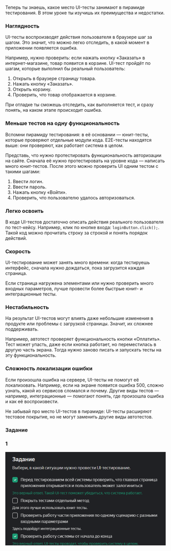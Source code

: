 Теперь ты знаешь, какое место UI-тесты занимают в пирамиде тестирования. В этом уроке ты изучишь их преимущества и недостатки.


### Наглядность

UI-тесты воспроизводят действия пользователя в браузере шаг за шагом. Это значит, что можно легко отследить, в какой момент в приложении появляется ошибка.

Например, нужно проверить: если нажать кнопку «Заказать» в интернет-магазине, товар появится в корзине. UI-тест пройдёт по шагам, которые выполнил бы реальный пользователь:

1. Открыть в браузере страницу товара.
2. Нажать кнопку «Заказать».
3. Открыть корзину.
4. Проверить, что товар отображается в корзине.

При отладке ты сможешь отследить, как выполняется тест, и сразу понять, на каком этапе происходит ошибка.


### Меньше тестов на одну функциональность

Вспомни пирамиду тестирования: в её основании — юнит-тесты, которые проверяют отдельные модули кода. Е2Е-тесты находятся выше: они проверяют, как работает система в целом.

Представь, что нужно протестировать функциональность авторизации на сайте. Сначала её нужно протестировать на уровне кода — написать много юнит-тестов. После этого можно проверить UI одним тестом с такими шагами:

1. Ввести логин.
2. Ввести пароль.
3. Нажать кнопку «Войти».
4. Проверить, что пользователю удалось авторизоваться.

### Легко освоить

В коде UI-тестов достаточно описать действия реального пользователя по тест-кейсу. Например, клик по кнопке входа: `loginButton.click();`. Такой код можно прочитать строку за строкой и понять порядок действий.


### Скорость

UI-тестирование может занять много времени: когда тестируешь интерфейс, сначала нужно дождаться, пока загрузится каждая страница.

Если страница нагружена элементами или нужно проверить много входных параметров, лучше провести более быстрые юнит- и интеграционные тесты.

### Нестабильность

На результат UI-тестов могут влиять даже небольшие изменения в продукте или проблемы с загрузкой страницы. Значит, их сложнее поддерживать.

Например, автотест проверяет функциональность кнопки «Оплатить». Тест может упасть, даже если кнопка работает, но переместилась в другую часть экрана. Тогда нужно заново писать и запускать тесты на эту функциональность.

### Сложность локализации ошибки

Если произошла ошибка на сервере, UI-тесты не помогут её локализовать. Например, если на экране появится ошибка 500, сложно узнать, какой из сервисов сломался и почему. Другие виды тестов — например, интеграционные — помогают понять, где произошла ошибка и как её воспроизвести.


Не забывай про место UI-тестов в пирамиде: UI-тесты расширяют тестовое покрытие, но не могут заменить другие виды автотестов.

### Задание
### 1
![img_1.png](img%2Fimg_1.png)
